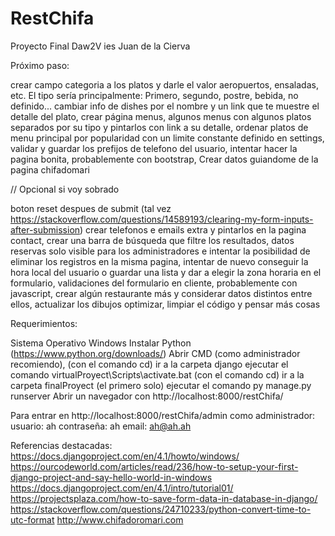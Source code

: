 # RestChifa
Proyecto Final Daw2V ies Juan de la Cierva

Próximo paso: 

crear campo categoria a los platos y darle el valor aeropuertos, ensaladas, etc. El tipo sería principalmente: Primero, segundo, postre, bebida, no definido...
cambiar info de dishes por el nombre y un link que te muestre el detalle del plato,
crear página menus, algunos menus con algunos platos separados por su tipo y pintarlos con link a su detalle,
ordenar platos de menu principal por popularidad con un limite constante definido en settings,
validar y guardar los prefijos de telefono del usuario,
intentar hacer la pagina bonita, probablemente con bootstrap,
Crear datos guiandome de la pagina chifadomari

// Opcional si voy sobrado

boton reset despues de submit (tal vez https://stackoverflow.com/questions/14589193/clearing-my-form-inputs-after-submission)
crear telefonos e emails extra y pintarlos en la pagina contact,
crear una barra de búsqueda que filtre los resultados,
datos reservas solo visible para los administradores e intentar la posibilidad de eliminar los registros en la misma pagina,
intentar de nuevo conseguir la hora local del usuario o guardar una lista y dar a elegir la zona horaria en el formulario,
validaciones del formulario en cliente, probablemente con javascript,
crear algún restaurante más y considerar datos distintos entre ellos,
actualizar los dibujos
optimizar, limpiar el código y pensar más cosas



Requerimientos:

Sistema Operativo Windows
Instalar Python (https://www.python.org/downloads/)
Abrir CMD (como administrador recomiendo), 
(con el comando cd) ir a la carpeta django
ejecutar el comando virtualProyect\Scripts\activate.bat
(con el comando cd) ir a la carpeta finalProyect (el primero solo)
ejecutar el comando py manage.py runserver
Abrir un navegador con http://localhost:8000/restChifa/

Para entrar en http://localhost:8000/restChifa/admin como administrador:
usuario: ah
contraseña: ah
email: ah@ah.ah

Referencias destacadas:
https://docs.djangoproject.com/en/4.1/howto/windows/
https://ourcodeworld.com/articles/read/236/how-to-setup-your-first-django-project-and-say-hello-world-in-windows
https://docs.djangoproject.com/en/4.1/intro/tutorial01/
https://projectsplaza.com/how-to-save-form-data-in-database-in-django/
https://stackoverflow.com/questions/24710233/python-convert-time-to-utc-format
http://www.chifadoromari.com



